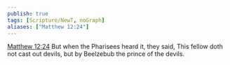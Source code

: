 ```yaml
---
publish: true
tags: [Scripture/NewT, noGraph]
aliases: ["Matthew 12:24"]
---
```

[Matthew 12:24](https://churchofjesuschrist.org/study/scriptures/nt/matt/12?lang=eng&id=p24#p24) But when the Pharisees heard it, they said, This fellow doth not cast out devils, but by Beelzebub the prince of the devils.
